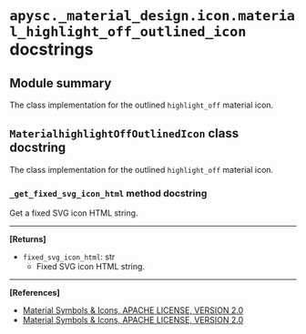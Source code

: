 # `apysc._material_design.icon.material_highlight_off_outlined_icon` docstrings

## Module summary

The class implementation for the outlined `highlight_off` material icon.

## `MaterialhighlightOffOutlinedIcon` class docstring

The class implementation for the outlined `highlight_off` material icon.

### `_get_fixed_svg_icon_html` method docstring

Get a fixed SVG icon HTML string.<hr>

**[Returns]**

- `fixed_svg_icon_html`: str
  - Fixed SVG icon HTML string.

<hr>

**[References]**

- [Material Symbols & Icons, APACHE LICENSE, VERSION 2.0](https://fonts.google.com/icons?icon.size=24&icon.color=%23e8eaed)
- [Material Symbols & Icons, APACHE LICENSE, VERSION 2.0](https://www.apache.org/licenses/LICENSE-2.0.html)